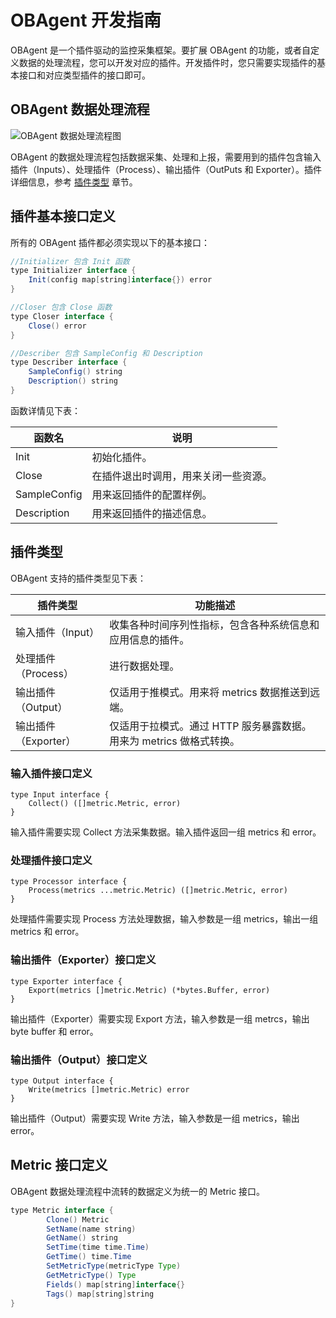 # OBAgent 开发指南

OBAgent 是一个插件驱动的监控采集框架。要扩展 OBAgent 的功能，或者自定义数据的处理流程，您可以开发对应的插件。开发插件时，您只需要实现插件的基本接口和对应类型插件的接口即可。

## OBAgent 数据处理流程

![OBAgent 数据处理流程图](https://help-static-aliyun-doc.aliyuncs.com/assets/img/zh-CN/0552924361/p339411.png)

OBAgent 的数据处理流程包括数据采集、处理和上报，需要用到的插件包含输入插件（Inputs）、处理插件（Process）、输出插件（OutPuts 和 Exporter）。插件详细信息，参考 [插件类型](#section-ot6-mt9-866) 章节。

## 插件基本接口定义

所有的 OBAgent 插件都必须实现以下的基本接口：

```Java
//Initializer 包含 Init 函数
type Initializer interface {
    Init(config map[string]interface{}) error
}

//Closer 包含 Close 函数
type Closer interface {
    Close() error
}

//Describer 包含 SampleConfig 和 Description
type Describer interface {
    SampleConfig() string
    Description() string
}
```

函数详情见下表：

|     函数名      |         说明         |
|--------------|--------------------|
| Init         | 初始化插件。             |
| Close        | 在插件退出时调用，用来关闭一些资源。 |
| SampleConfig | 用来返回插件的配置样例。       |
| Description  | 用来返回插件的描述信息。       |

## 插件类型

OBAgent 支持的插件类型见下表：

|      插件类型      |                   功能描述                    |
|----------------|-------------------------------------------|
| 输入插件（Input）    | 收集各种时间序列性指标，包含各种系统信息和应用信息的插件。             |
| 处理插件（Process）  | 进行数据处理。                                   |
| 输出插件（Output）   | 仅适用于推模式。用来将 metrics 数据推送到远端。              |
| 输出插件（Exporter） | 仅适用于拉模式。通过 HTTP 服务暴露数据。用来为 metrics 做格式转换。 |

### 输入插件接口定义

```unknow
type Input interface {
    Collect() ([]metric.Metric, error)
}
```

输入插件需要实现 Collect 方法采集数据。输入插件返回一组 metrics 和 error。

### 处理插件接口定义

```unknow
type Processor interface {
    Process(metrics ...metric.Metric) ([]metric.Metric, error)
}
```

处理插件需要实现 Process 方法处理数据，输入参数是一组 metrics，输出一组 metrics 和 error。

### 输出插件（Exporter）接口定义

```unknow
type Exporter interface {
    Export(metrics []metric.Metric) (*bytes.Buffer, error)
}
```

输出插件（Exporter）需要实现 Export 方法，输入参数是一组 metrcs，输出 byte buffer 和 error。

### 输出插件（Output）接口定义

```unknow
type Output interface {
    Write(metrics []metric.Metric) error
}
```

输出插件（Output）需要实现 Write 方法，输入参数是一组 metrics，输出 error。

## Metric 接口定义

OBAgent 数据处理流程中流转的数据定义为统一的 Metric 接口。

```Java
type Metric interface {
        Clone() Metric
        SetName(name string)
        GetName() string
        SetTime(time time.Time)
        GetTime() time.Time
        SetMetricType(metricType Type)
        GetMetricType() Type
        Fields() map[string]interface{}
        Tags() map[string]string
}
```

